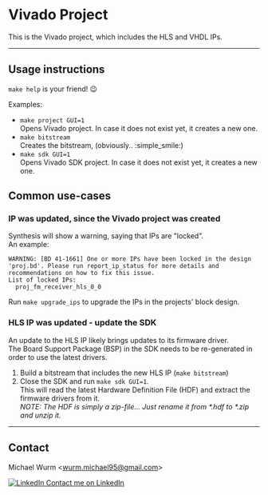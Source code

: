 # Vivado Project

This is the Vivado project, which includes the HLS and VHDL IPs.

----

## Usage instructions

`make help` is your friend! :wink:

Examples:

- `make project GUI=1` \
  Opens Vivado project. In case it does not exist yet, it creates a new one.
- `make bitstream` \
  Creates the bitstream, (obviously.. :simple_smile:)
- `make sdk GUI=1` \
  Opens Vivado SDK project. In case it does not exist yet, it creates a new one.

## Common use-cases

### **IP was updated, since the Vivado project was created**

  Synthesis will show a warning, saying that IPs are "locked". \
  An example:

  ```None
  WARNING: [BD 41-1661] One or more IPs have been locked in the design 'proj.bd'. Please run report_ip_status for more details and recommendations on how to fix this issue.
  List of locked IPs:
    proj_fm_receiver_hls_0_0
  ```

  Run `make upgrade_ips` to upgrade the IPs in the projects' block design.

### **HLS IP was updated - update the SDK**

  An update to the HLS IP likely brings updates to its firmware driver. \
  The Board Support Package (BSP) in the SDK needs to be re-generated in order to use the latest drivers.

  1. Build a bitstream that includes the new HLS IP (`make bitstream`)
  2. Close the SDK and run `make sdk GUI=1`. \
  This will read the latest Hardware Definition File (HDF) and extract the firmware drivers from it. \
  *NOTE: The HDF is simply a zip-file... Just rename it from \*.hdf to \*.zip and unzip it.*

----

## Contact

Michael Wurm <<wurm.michael95@gmail.com>>

[![LinkedIn](https://i.stack.imgur.com/gVE0j.png) Contact me on LinkedIn](https://www.linkedin.com/in/michael-wurm/)
